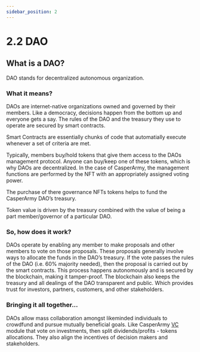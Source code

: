 ```yaml
---
sidebar_position: 2
---
```


# 2.2 DAO

## What is a DAO?
DAO stands for decentralized autonomous organization.

### What it means?
DAOs are internet-native organizations owned and governed by their members.
Like a democracy, decisions happen from the bottom up and everyone gets a say.
The rules of the DAO and the treasury they use to operate are secured by smart contracts.

Smart Contracts are essentially chunks of code that automatially execute whenever a set of criteria are met.

Typically, members buy/hold tokens that give them access to the DAOs management protocol.
Anyone can buy/keep one of these tokens, which is why DAOs are decentralized. In the case of CasperArmy, the management functions are performed by the NFT with an appropriately assigned voting power.

The purchase of there governance NFTs tokens helps to fund the CasperArmy DAO’s treasury.

Token value is driven by the treasury combined with the value of being a part member/governor of a particular DAO.

### So, how does it work?
DAOs operate by enabling any member to make proposals and other members to vote on those proposals. These proposals generally involve ways to allocate the funds in the DAO’s treasury.
If the vote passes the rules of the DAO (i.e. 60% majority needed), then the proposal is carried out by the smart contracts. This process happens autonomously and is secured by the blockchain, making it tamper-proof. The blockchain also keeps the treasury and all dealings of the DAO transparent and public. Which provides trust for investors, partners, customers, and other stakeholders.

### Bringing it all together…
DAOs allow mass collaboration amongst likeminded individuals to crowdfund and pursue mutually beneficial goals.
Like CasperArmy <a href="https://docs.casperarmy.org/docs/PRODUCTS%20AND%20SERVICES/2.3%20Venture%20Capital">VC</a> module that vote on investments, then split dividends/profits - tokens allocations.
They also align the incentives of decision makers and stakeholders.
